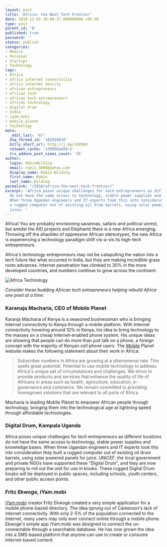 ```yaml
---
layout: post
title: 'Africa: the Next Tech Frontier'
date: 2010-12-01 10:00:27.000000000 +05:30
type: post
parent_id: '0'
published: true
password: ''
status: publish
categories:
- Mobile
- Personal
- Startups
- Technology
tags:
- Africa
- africa internet connectviity
- africa internet density
- african entrepreneurs
- african tech
- african tech entrepreneurs
- african technology
- digital drum
- India
- iyam.mobi
- mobile planet
- Technology
meta:
  _edit_last: '67'
  dsq_thread_id: '182916818'
  bitly_short_url: http://j.mp/iOO50U
  retweet_cache: '1309564458:2'
  trx_addons_post_views_count: '55'
author:
  login: RobinWilding
  email: robin_8000@yahoo.com
  display_name: Robin Wilding
  first_name: Robin
  last_name: Wilding
permalink: "/2010/africa-the-next-tech-frontier/"
excerpt: 'Africa poses unique challenges for tech entrepreneurs as different locations
  do not have the same access to technology, stable power supplies and knowledge bases.
  When three Ugandan engineers and IT experts took this into consideration they built
  a rugged computer out of existing oil drum barrels, using solar powered panels for
  juice. '
---
```

<p>Africa! You are probably envisioning savannas, safaris and political unrest, but amidst the AID projects and Elephants there is a new Africa emerging. Throwing off the shackles of oppressive African stereotypes, the new Africa is experiencing a technology paradigm shift vis-a-vis its high-tech entrepreneurs.</p>
<p>Africa's technology entrepreneurs may not be catapulting the nation into a tech future like what occurred in India, but they are making incredible grass roots advances. Internet penetration has climbed to 30% in the more developed countries, and numbers continue to grow across the continent.</p>
<p><!--more--></p>
<p><img src="{{ site.baseurl }}/assets/2010/12/africa-tech.jpg" alt="Africa Technology" /></p>
<p><em>Consider these budding African tech entrepreneurs helping rebuild Africa one pixel at a time:</em></p>
<h3>Karanaja Macharia, CEO of Mobile Planet</h3>
<p>Karanja Macharia of Kenya is a seasoned businessman who is bringing Internet connectivity to Kenya through a mobile platform. With Internet connectivity hovering around 10% in Kenya, his idea to bring technology to the masses on a cheap Internet-enabled phone system. His unique ideas are showing that people can do more than just talk on a phone, a foreign concept with the majority of Kenyan cell phone users.  The <a href="http://www.mobileplanet.co.ke/">Mobile</a> Planet website makes the following statement about their work in Africa:</p>
<blockquote><p>Subscriber numbers in Africa are growing at a phenomenal rate. This spells great potential. Potential to use mobile technology to address Africa's unique set of circumstances and challenges. We strive to provide products and services that enhance the quality of life of Africans in areas such as health, agriculture, education, e-governance and commerce. We remain committed to providing homegrown solutions that are relevant to all parts of Africa.</p></blockquote>
<p>Macharia is leading Mobile Planet to empower African people through technology, bringing them into the technological age at lightning speed through affordable technologies.</p>
<h3>Digital Drum, Kampala Uganda</h3>
<p>Africa poses unique challenges for tech entrepreneurs as different locations do not have the same access to technology, stable power supplies and knowledge bases. When three Ugandan engineers and IT experts took this into consideration they built a rugged computer out of existing oil drum barrels, using solar powered panels for juice. UNICEF, the local government and private NGOs have supported these "Digital Drum", and they are now preparing to roll out the unit for use in kiosks. These rugged Digital Drum kiosks will be deployed in public spaces, including schools, youth centers, and other public access points. </p>
<h3>Fritz Ekwoge, iYam.mobi</h3>
<p><a href="http://iyam.mobi/login">iYam.mobi</a> creator Fritz Ekwoge created a very simple application for a mobile phone-based directory. The idea sprung out of Cameroon's lack of internet connectivity. With only 2-5% of the population connected to the Internet, many users may only ever connect online through a mobile phone. Ekwoge's simple app iYam.mobi was designed to connect the un-connectable through a searchable database. He has now grown the idea into a SMS-based platform that anyone can use to create or consume Internet-based content.</p>
